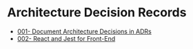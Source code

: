 # Architecture Decision Records

- [001- Document Architecture Decisions in ADRs](001-document-architecture-decisions-in-adrs.md)
- [002- React and Jest for Front-End](002-react-and-jest-for-front-end.md)

